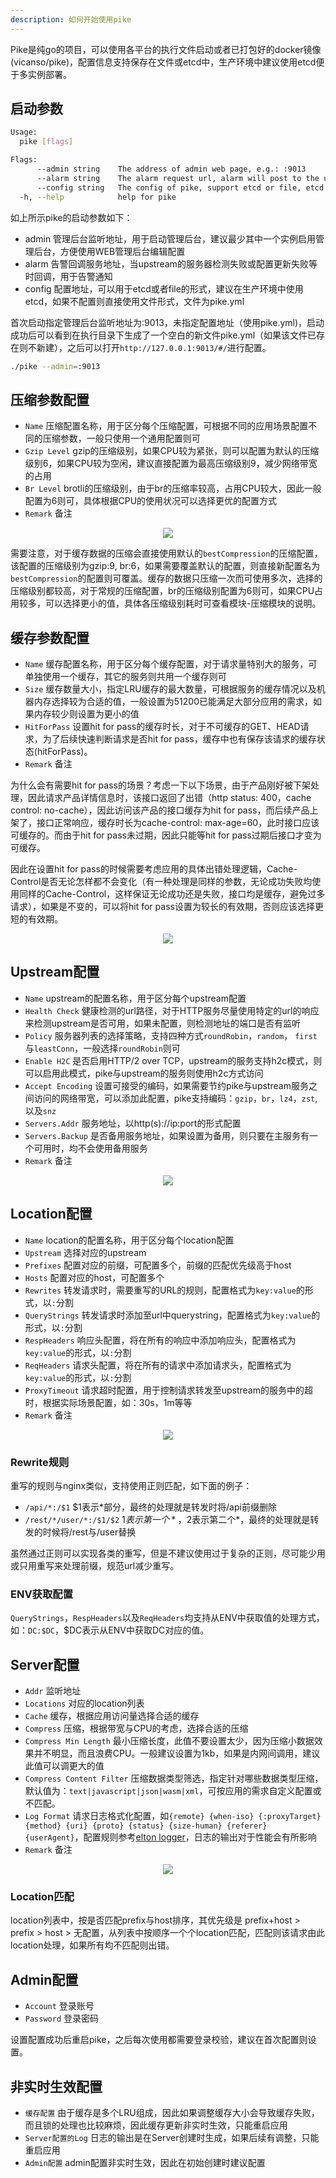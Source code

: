 ```yaml
---
description: 如何开始使用pike
---
```


Pike是纯go的项目，可以使用各平台的执行文件启动或者已打包好的docker镜像(vicanso/pike)，配置信息支持保存在文件或etcd中，生产环境中建议使用etcd便于多实例部署。


## 启动参数

```bash
Usage:
  pike [flags]

Flags:
      --admin string    The address of admin web page, e.g.: :9013
      --alarm string    The alarm request url, alarm will post to the url, e.g.: http://192.168.1.2:3000/alarms
      --config string   The config of pike, support etcd or file, etcd://127.0.0.1:2379/pike or /opt/pike (default "pike.yml")
  -h, --help            help for pike
```

如上所示pike的启动参数如下：

- admin 管理后台监听地址，用于启动管理后台，建议最少其中一个实例启用管理后台，方便使用WEB管理后台编辑配置
- alarm 告警回调服务地址，当upstream的服务器检测失败或配置更新失败等时回调，用于告警通知
- config 配置地址，可以用于etcd或者file的形式，建议在生产环境中使用etcd，如果不配置则直接使用文件形式，文件为pike.yml


首次启动指定管理后台监听地址为:9013，未指定配置地址（使用pike.yml)，启动成功后可以看到在执行目录下生成了一个空白的新文件pike.yml（如果该文件已存在则不新建），之后可以打开`http://127.0.0.1:9013/#/`进行配置。

```bash
./pike --admin=:9013
```

## 压缩参数配置

- `Name` 压缩配置名称，用于区分每个压缩配置，可根据不同的应用场景配置不同的压缩参数，一般只使用一个通用配置则可
- `Gzip Level` gzip的压缩级别，如果CPU较为紧张，则可以配置为默认的压缩级别6，如果CPU较为空闲，建议直接配置为最高压缩级别9，减少网络带宽的占用
- `Br Level` brotli的压缩级别，由于br的压缩率较高，占用CPU较大，因此一般配置为6则可，具体根据CPU的使用状况可以选择更优的配置方式
- `Remark` 备注

<p align="center">
<img src="./images/add-compress.png"/>
</p>

需要注意，对于缓存数据的压缩会直接使用默认的`bestCompression`的压缩配置，该配置的压缩级别为gzip:9, br:6，如果需要覆盖默认的配置，则直接新配置名为`bestCompression`的配置则可覆盖。缓存的数据只压缩一次而可使用多次，选择的压缩级别都较高，对于常规的压缩配置，br的压缩级别配置为6则可，如果CPU占用较多，可以选择更小的值，具体各压缩级别耗时可查看模块-压缩模块的说明。

## 缓存参数配置

- `Name` 缓存配置名称，用于区分每个缓存配置，对于请求量特别大的服务，可单独使用一个缓存，其它的服务则共用一个缓存则可
- `Size` 缓存数量大小，指定LRU缓存的最大数量，可根据服务的缓存情况以及机器内存选择较为合适的值，一般设置为51200已能满足大部分应用的需求，如果内存较少则设置为更小的值
- `HitForPass` 设置hit for pass的缓存时长，对于不可缓存的GET、HEAD请求，为了后续快速判断请求是否hit for pass，缓存中也有保存该请求的缓存状态(hitForPass)。
- `Remark` 备注

为什么会有需要hit for pass的场景？考虑一下以下场景，由于产品刚好被下架处理，因此请求产品详情信息时，该接口返回了出错（http status: 400，cache control: no-cache），因此访问该产品的接口缓存为hit for pass，而后续产品上架了，接口正常响应，缓存时长为cache-control: max-age=60，此时接口应该可缓存的。而由于hit for pass未过期，因此只能等hit for pass过期后接口才变为可缓存。

因此在设置hit for pass的时候需要考虑应用的具体出错处理逻辑，Cache-Control是否无论怎样都不会变化（有一种处理是同样的参数，无论成功失败均使用同样的Cache-Control，这样保证无论成功还是失败，接口均是缓存，避免过多请求），如果是不变的，可以将hit for pass设置为较长的有效期，否则应该选择更短的有效期。

<p align="center">
<img src="./images/add-cache.png"/>
</p>

## Upstream配置

- `Name` upstream的配置名称，用于区分每个upstream配置
- `Health Check` 健康检测的url路径，对于HTTP服务尽量使用特定的url的响应来检测upstream是否可用，如果未配置，则检测地址的端口是否有监听
- `Policy` 服务器列表的选择策略，支持四种方式`roundRobin`，`random`， `first`与`leastConn`，一般选择`roundRobin`则可
- `Enable H2C` 是否启用HTTP/2 over TCP，upstream的服务支持h2c模式，则可以启用此模式，pike与upstream的服务则使用h2c方式访问
- `Accept Encoding` 设置可接受的编码，如果需要节约pike与upstream服务之间访问的网络带宽，可以添加此配置，pike支持编码：`gzip`，`br`，`lz4`，`zst`, 以及`snz`
- `Servers.Addr` 服务地址，以http(s)://ip:port的形式配置
- `Servers.Backup` 是否备用服务地址，如果设置为备用，则只要在主服务有一个可用时，均不会使用备用服务
- `Remark` 备注

<p align="center">
<img src="./images/add-upstream.png"/>
</p>

## Location配置

- `Name` location的配置名称，用于区分每个location配置
- `Upstream` 选择对应的upstream
- `Prefixes` 配置对应的前缀，可配置多个，前缀的匹配优先级高于host
- `Hosts` 配置对应的host，可配置多个
- `Rewrites` 转发请求时，需要重写的URL的规则，配置格式为`key:value`的形式，以`:`分割
- `QueryStrings` 转发请求时添加至url中querystring，配置格式为`key:value`的形式，以`:`分割
- `RespHeaders` 响应头配置，将在所有的响应中添加响应头，配置格式为`key:value`的形式，以`:`分割
- `ReqHeaders` 请求头配置，将在所有的请求中添加请求头，配置格式为`key:value`的形式，以`:`分割
- `ProxyTimeout` 请求超时配置，用于控制请求转发至upstream的服务中的超时，根据实际场景配置，如：30s，1m等等
- `Remark` 备注

<p align="center">
<img src="./images/add-location.png"/>
</p>


### Rewrite规则

重写的规则与nginx类似，支持使用正则匹配，如下面的例子：

- `/api/*:/$1` $1表示*部分，最终的处理就是转发时将/api前缀删除
- `/rest/*/user/*:/$1/$2` $1表示第一个*，$2表示第二个*，最终的处理就是转发的时候将/rest与/user替换

虽然通过正则可以实现各类的重写，但是不建议使用过于复杂的正则，尽可能少用或只用重写来处理前缀，规范url减少重写。

### ENV获取配置

`QueryStrings`，`RespHeaders`以及`ReqHeaders`均支持从ENV中获取值的处理方式，如：`DC:$DC`，$DC表示从ENV中获取DC对应的值。

## Server配置

- `Addr` 监听地址
- `Locations` 对应的location列表
- `Cache` 缓存，根据应用访问量选择合适的缓存
- `Compress` 压缩，根据带宽与CPU的考虑，选择合适的压缩
- `Compress Min Length` 最小压缩长度，此值不要设置太少，因为压缩小数据效果并不明显，而且浪费CPU。一般建议设置为1kb，如果是内网间调用，建议此值可以调更大的值
- `Compress Content Filter` 压缩数据类型筛选，指定针对哪些数据类型压缩，默认值为：`text|javascript|json|wasm|xml`，可按应用的需求自定义配置或不匹配。
- `Log Format` 请求日志格式化配置，如`{remote} {when-iso} {:proxyTarget} {method} {uri} {proto} {status} {size-human} {referer} {userAgent}`，配置规则参考[elton logger](https://github.com/vicanso/elton/blob/master/docs/middlewares.md#logger)，日志的输出对于性能会有所影响
- `Remark` 备注

<p align="center">
<img src="./images/add-server.png"/>
</p>

### Location匹配

location列表中，按是否匹配prefix与host排序，其优先级是 prefix+host > prefix > host > 无配置，从列表中按顺序一个个location匹配，匹配则该请求由此location处理，如果所有均不匹配则出错。

## Admin配置

- `Account` 登录账号
- `Password` 登录密码

设置配置成功后重启pike，之后每次使用都需要登录校验，建议在首次配置则设置。

## 非实时生效配置

- `缓存配置` 由于缓存是多个LRU组成，因此如果调整缓存大小会导致缓存失败，而且锁的处理也比较麻烦，因此缓存更新非实时生效，只能重启应用
- `Server配置的Log` 日志的输出是在Server创建时生成，如果后续有调整，只能重启应用
- `Admin配置` admin配置非实时生效，因此在初始创建时建议配置
